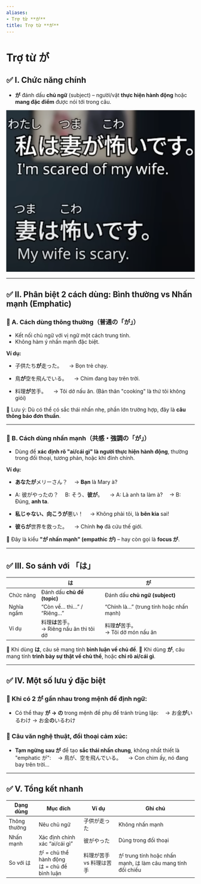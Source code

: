 ```yaml
---
aliases:
- Trợ từ **が**
title: Trợ từ **が**
---
```

# Trợ từ **が**

## ✅ I. Chức năng chính

* **が** đánh dấu **chủ ngữ** (subject) – người/vật **thực hiện hành động** hoặc **mang đặc điểm** được nói tới trong câu.

![Pasted image 20250623160106.png](img/Pasted%20image%2020250623160106.png)

---

## ✅ II. Phân biệt 2 cách dùng: **Bình thường vs Nhấn mạnh (Emphatic)**

### 🔹 A. **Cách dùng thông thường（普通の「が」）**

* Kết nối chủ ngữ với vị ngữ một cách trung tính.
* Không hàm ý nhấn mạnh đặc biệt.

**Ví dụ:**

* 子供たち**が**走った。
  　→ Bọn trẻ chạy.

* 鳥**が**空を飛んでいる。
  　→ Chim đang bay trên trời.

* 料理**が**苦手。
  　→ Tôi dở nấu ăn. (Bản thân "cooking" là thứ tôi không giỏi)

📌 Lưu ý:
Dù có thể có sắc thái nhấn nhẹ, phần lớn trường hợp, đây là **câu thông báo đơn thuần**.

---

### 🔹 B. **Cách dùng nhấn mạnh（共感・強調の「が」）**

* Dùng để **xác định rõ "ai/cái gì" là người thực hiện hành động**, thường trong đối thoại, tương phản, hoặc khi đính chính.

**Ví dụ:**

* **あなたが**メリーさん？
  　→ **Bạn** là Mary à?

* A: 彼がやったの？
  　B: そう、**彼が**。
  　→ A: Là anh ta làm à?
  　→ B: Đúng, **anh ta**.

* **私じゃない、向こうが**悪い！
  　→ Không phải tôi, là **bên kia** sai!

* **彼らが**世界を救った。
  　→ Chính **họ** đã cứu thế giới.

📌 Đây là kiểu **"が nhấn mạnh" (empathic が)** – hay còn gọi là **focus が**.

---

## ✅ III. So sánh với 「は」

|            | は                                       | が                                       |
| ---------- | --------------------------------------- | --------------------------------------- |
| Chức năng  | Đánh dấu **chủ đề (topic)**             | Đánh dấu **chủ ngữ (subject)**          |
| Nghĩa ngầm | “Còn về… thì…” / “Riêng…”               | “Chính là…” (trung tính hoặc nhấn mạnh) |
| Ví dụ      | 料理**は**苦手。<br>→ Riêng nấu ăn thì tôi dở | 料理**が**苦手。<br>→ Tôi dở món nấu ăn       |

📌 Khi dùng **は**, câu sẽ mang tính **bình luận về chủ đề**.
📌 Khi dùng **が**, câu mang tính **trình bày sự thật về chủ thể**, hoặc **chỉ rõ ai/cái gì**.

---

## ✅ IV. Một số lưu ý đặc biệt

### 🔹 Khi có 2 が gần nhau trong mệnh đề định ngữ:

* Có thể thay **が → の** trong mệnh đề phụ để tránh trùng lặp:
  　→ お金**が**いるわけ → お金**の**いるわけ

### 🔹 Câu văn nghệ thuật, đối thoại cảm xúc:

* **Tạm ngừng sau が** để tạo **sắc thái nhấn chung**, không nhất thiết là "emphatic が":
  　→ 鳥が、空を飛んでいる。
  　→ Con chim ấy, nó đang bay trên trời…

---

## ✅ V. Tổng kết nhanh

| Dạng dùng    | Mục đích                                      | Ví dụ          | Ghi chú                                                    |
| ------------ | --------------------------------------------- | -------------- | ---------------------------------------------------------- |
| Thông thường | Nêu chủ ngữ                                   | 子供が走った         | Không nhấn mạnh                                            |
| Nhấn mạnh    | Xác định chính xác “ai/cái gì”                | 彼がやった          | Dùng trong đối thoại                                       |
| So với は     | が = chủ thể hành động<br>は = chủ đề bình luận | 料理が苦手 vs 料理は苦手 | が trung tính hoặc nhấn mạnh, は làm câu mang tính đối chiếu |
